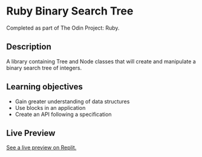 # Ruby Binary Search Tree

Completed as part of The Odin Project: Ruby.

## Description

A library containing Tree and Node classes that will create and manipulate a binary search tree of integers.

## Learning objectives

- Gain greater understanding of data structures
- Use blocks in an application
- Create an API following a specification

## Live Preview

[See a live preview on Replit.](https://replit.com/@splot-cell/ruby-binary-search-tree?v=1#README.md)
